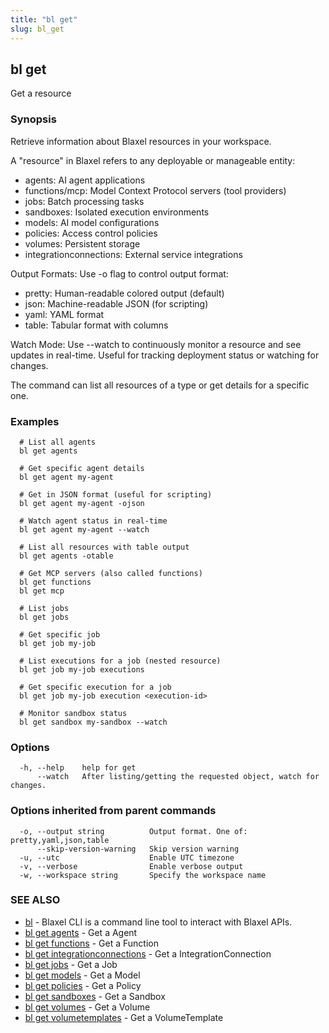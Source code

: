 ```yaml
---
title: "bl get"
slug: bl_get
---
```

## bl get

Get a resource

### Synopsis

Retrieve information about Blaxel resources in your workspace.

A "resource" in Blaxel refers to any deployable or manageable entity:
- agents: AI agent applications
- functions/mcp: Model Context Protocol servers (tool providers)
- jobs: Batch processing tasks
- sandboxes: Isolated execution environments
- models: AI model configurations
- policies: Access control policies
- volumes: Persistent storage
- integrationconnections: External service integrations

Output Formats:
Use -o flag to control output format:
- pretty: Human-readable colored output (default)
- json: Machine-readable JSON (for scripting)
- yaml: YAML format
- table: Tabular format with columns

Watch Mode:
Use --watch to continuously monitor a resource and see updates in real-time.
Useful for tracking deployment status or watching for changes.

The command can list all resources of a type or get details for a specific one.

### Examples

```
  # List all agents
  bl get agents

  # Get specific agent details
  bl get agent my-agent

  # Get in JSON format (useful for scripting)
  bl get agent my-agent -ojson

  # Watch agent status in real-time
  bl get agent my-agent --watch

  # List all resources with table output
  bl get agents -otable

  # Get MCP servers (also called functions)
  bl get functions
  bl get mcp

  # List jobs
  bl get jobs

  # Get specific job
  bl get job my-job

  # List executions for a job (nested resource)
  bl get job my-job executions

  # Get specific execution for a job
  bl get job my-job execution <execution-id>

  # Monitor sandbox status
  bl get sandbox my-sandbox --watch
```

### Options

```
  -h, --help    help for get
      --watch   After listing/getting the requested object, watch for changes.
```

### Options inherited from parent commands

```
  -o, --output string          Output format. One of: pretty,yaml,json,table
      --skip-version-warning   Skip version warning
  -u, --utc                    Enable UTC timezone
  -v, --verbose                Enable verbose output
  -w, --workspace string       Specify the workspace name
```

### SEE ALSO

* [bl](bl.md)	 - Blaxel CLI is a command line tool to interact with Blaxel APIs.
* [bl get agents](bl_get_agents.md)	 - Get a Agent
* [bl get functions](bl_get_functions.md)	 - Get a Function
* [bl get integrationconnections](bl_get_integrationconnections.md)	 - Get a IntegrationConnection
* [bl get jobs](bl_get_jobs.md)	 - Get a Job
* [bl get models](bl_get_models.md)	 - Get a Model
* [bl get policies](bl_get_policies.md)	 - Get a Policy
* [bl get sandboxes](bl_get_sandboxes.md)	 - Get a Sandbox
* [bl get volumes](bl_get_volumes.md)	 - Get a Volume
* [bl get volumetemplates](bl_get_volumetemplates.md)	 - Get a VolumeTemplate

